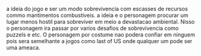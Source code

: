 a ideia do jogo e ser um modo sobrevivencia com escasses de recursos commo mantimentos combustiveis.
a ideia e o personagem procurar um lugar menos hostil para sobreviver em meio a devastacao ambiental.
Nisso o personagem ira passar por varios desafios de sobrevivencia como puzzels e etc.
O personagem por costume nao podera confiar em ninguem pois sera semelhante a jogos como last of US onde qualquer um pode ser uma ameaca.
